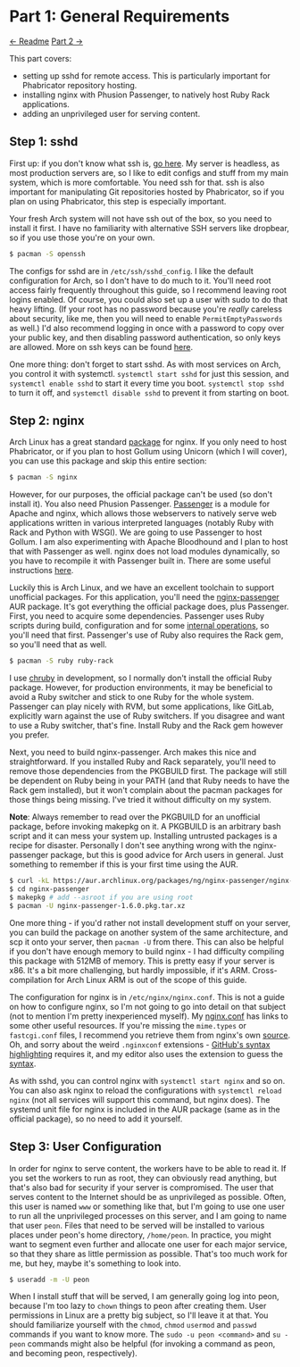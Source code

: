 # Part 1: General Requirements

[<- Readme](README.md) [Part 2 ->](PART2.md)

This part covers:

- setting up sshd for remote access. This is particularly important for Phabricator repository hosting.
- installing nginx with Phusion Passenger, to natively host Ruby Rack applications.
- adding an unprivileged user for serving content.

## Step 1: sshd

First up: if you don't know what ssh is, [go here](https://wiki.archlinux.org/index.php/Secure%20Shell). My server is headless, as most production servers are, so I like to edit configs and stuff from my main system, which is more comfortable. You need ssh for that. ssh is also important for manipulating Git repositories hosted by Phabricator, so if you plan on using Phabricator, this step is especially important.

Your fresh Arch system will not have ssh out of the box, so you need to install it first. I have no familiarity with alternative SSH servers like dropbear, so if you use those you're on your own.

```bash
$ pacman -S openssh
```

The configs for sshd are in `/etc/ssh/sshd_config`. I like the default configuration for Arch, so I don't have to do much to it. You'll need root access fairly frequently throughout this guide, so I recommend leaving root logins enabled. Of course, you could also set up a user with sudo to do that heavy lifting. (If your root has no password because you're *really* careless about security, like me, then you will need to enable `PermitEmptyPasswords` as well.) I'd also recommend logging in once with a password to copy over your public key, and then disabling password authentication, so only keys are allowed. More on ssh keys can be found [here](https://wiki.archlinux.org/index.php/SSH_Keys).

One more thing: don't forget to start sshd. As with most services on Arch, you control it with systemctl. `systemctl start sshd` for just this session, and `systemctl enable sshd` to start it every time you boot. `systemctl stop sshd` to turn it off, and `systemctl disable sshd` to prevent it from starting on boot.

## Step 2: nginx

Arch Linux has a great standard [package](https://www.archlinux.org/packages/extra/x86_64/nginx/) for nginx. If you only need to host Phabricator, or if you plan to host Gollum using Unicorn (which I will cover), you can use this package and skip this entire section:

```bash
$ pacman -S nginx
```

However, for our purposes, the official package can't be used (so don't install it). You also need Phusion Passenger. [Passenger](https://www.phusionpassenger.com) is a module for Apache and nginx, which allows those webservers to natively serve web applications written in various interpreted languages (notably Ruby with Rack and Python with WSGI). We are going to use Passenger to host Gollum. I am also experimenting with Apache Bloodhound and I plan to host that with Passenger as well. nginx does not load modules dynamically, so you have to recompile it with Passenger built in. There are some useful instructions [here](http://www.modrails.com/documentation/Users%20guide%20Nginx.html#_installing_as_a_normal_nginx_module_without_using_the_installer).

Luckily this is Arch Linux, and we have an excellent toolchain to support unofficial packages. For this application, you'll need the [nginx-passenger](https://aur.archlinux.org/packages/nginx-passenger/) AUR package. It's got everything the official package does, plus Passenger. First, you need to acquire some dependencies. Passenger uses Ruby scripts during build, configuration and for some [internal operations](http://www.modrails.com/documentation/Users%20guide%20Nginx.html#relationship_with_ruby), so you'll need that first. Passenger's use of Ruby also requires the Rack gem, so you'll need that as well.

```bash
$ pacman -S ruby ruby-rack
```

I use [chruby](https://github.com/postmodern/chruby) in development, so I normally don't install the official Ruby package. However, for production environments, it may be beneficial to avoid a Ruby switcher and stick to one Ruby for the whole system. Passenger can play nicely with RVM, but some applications, like GitLab, explicitly warn against the use of Ruby switchers. If you disagree and want to use a Ruby switcher, that's fine. Install Ruby and the Rack gem however you prefer.

Next, you need to build nginx-passenger. Arch makes this nice and straightforward. If you installed Ruby and Rack separately, you'll need to remove those dependencies from the PKGBUILD first. The package will still be dependent on Ruby being in your PATH (and that Ruby needs to have the Rack gem installed), but it won't complain about the pacman packages for those things being missing. I've tried it without difficulty on my system.

**Note**: Always remember to read over the PKGBUILD for an unofficial package, before invoking makepkg on it. A PKGBUILD is an arbitrary bash script and it can mess your system up. Installing untrusted packages is a recipe for disaster. Personally I don't see anything wrong with the nginx-passenger package, but this is good advice for Arch users in general. Just something to remember if this is your first time using the AUR.

```bash
$ curl -kL https://aur.archlinux.org/packages/ng/nginx-passenger/nginx-passenger.tar.gz | tar -xz
$ cd nginx-passenger
$ makepkg # add --asroot if you are using root
$ pacman -U nginx-passenger-1.6.0.pkg.tar.xz
```

One more thing - if you'd rather not install development stuff on your server, you can build the package on another system of the same architecture, and scp it onto your server, then `pacman -U` from there. This can also be helpful if you don't have enough memory to build nginx - I had difficulty compiling this package with 512MB of memory. This is pretty easy if your server is x86. It's a bit more challenging, but hardly impossible, if it's ARM. Cross-compilation for Arch Linux ARM is out of the scope of this guide.

The configuration for nginx is in `/etc/nginx/nginx.conf`. This is not a guide on how to configure nginx, so I'm not going to go into detail on that subject (not to mention I'm pretty inexperienced myself). My [nginx.conf](nginx.nginxconf) has links to some other useful resources. If you're missing the `mime.types` or `fastcgi.conf` files, I recommend you retrieve them from nginx's own [source](http://trac.nginx.org/nginx/browser/nginx/conf). Oh, and sorry about the weird `.nginxconf` extensions - [GitHub's syntax highlighting](https://github.com/github/linguist/blob/master/lib/linguist/languages.yml#L1362) requires it, and my editor also uses the extension to guess the [syntax](https://github.com/brandonwamboldt/sublime-nginx).

As with sshd, you can control nginx with `systemctl start nginx` and so on. You can also ask nginx to reload the configurations with `systemctl reload nginx` (not all services will support this command, but nginx does). The systemd unit file for nginx is included in the AUR package (same as in the official package), so no need to add it yourself.

## Step 3: User Configuration

In order for nginx to serve content, the workers have to be able to read it. If you set the workers to run as root, they can obviously read anything, but that's also bad for security if your server is compromised. The user that serves content to the Internet should be as unprivileged as possible. Often, this user is named `www` or something like that, but I'm going to use one user to run all the unprivileged processes on this server, and I am going to name that user `peon`. Files that need to be served will be installed to various places under peon's home directory, `/home/peon`. In practice, you might want to segment even further and allocate one user for each major service, so that they share as little permission as possible. That's too much work for me, but hey, maybe it's something to look into.

```bash
$ useradd -m -U peon
```

When I install stuff that will be served, I am generally going log into peon, because I'm too lazy to `chown` things to peon after creating them. User permissions in Linux are a pretty big subject, so I'll leave it at that. You should familiarize yourself with the `chmod`, `chmod` `usermod` and `passwd` commands if you want to know more. The `sudo -u peon <command>` and `su - peon` commands might also be helpful (for invoking a command as peon, and becoming peon, respectively).
